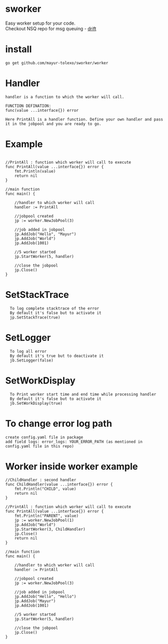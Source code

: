 # sworker
Easy worker setup for your code.  
Checkout NSQ repo for msg queuing *-* [drift](https://github.com/mayur-tolexo/drift)

# install
```
go get github.com/mayur-tolexo/sworker/worker
```

# Handler
```
handler is a function to which the worker will call.

FUNCTION DEFINATION:
func(value ...interface{}) error

Here PrintAll is a handler function. Define your own handler and pass it in the jobpool and you are ready to go.
```

# Example
```

//PrintAll : function which worker will call to execute
func PrintAll(value ...interface{}) error {
	fmt.Println(value)
	return nil
}

//main function
func main() {

	//handler to which worker will call
	handler := PrintAll

	//jobpool created
	jp := worker.NewJobPool(3)

	//job added in jobpool
	jp.AddJob("Hello", "Mayur")
	jp.AddJob("World")
	jp.AddJob(1001)

	//5 worker started
	jp.StartWorker(5, handler)

	//close the jobpool
	jp.Close()
}
```
# SetStackTrace
```
  To log complete stacktrace of the error
  By default it's false but to activate it
  jp.SetStackTrace(true)
```
# SetLogger
```
  To log all error
  By default it's true but to deactivate it
  jb.SetLogger(false)
``` 
# SetWorkDisplay
```
  To Print worker start time and end time while processing handler
  By default it's false but to activate it
  jb.SetWorkDisplay(true)
```

# To change error log path
```
create config.yaml file in package
add field logs: error_logs: YOUR_ERROR_PATH (as mentioned in config.yaml file in this repo)
```

# Worker inside worker example
```
//ChildHandler : second handler
func ChildHandler(value ...interface{}) error {
	fmt.Println("CHILD", value)
	return nil
}

//PrintAll : function which worker will call to execute
func PrintAll(value ...interface{}) error {
	fmt.Println("PARENT", value)
	jp := worker.NewJobPool(1)
	jp.AddJob("World")
	jp.StartWorker(3, ChildHandler)
	jp.Close()
	return nil
}

//main function
func main() {

	//handler to which worker will call
	handler := PrintAll

	//jobpool created
	jp := worker.NewJobPool(3)

	//job added in jobpool
	jp.AddJob("Hello", "Hello")
	jp.AddJob("Mayur")
	jp.AddJob(1001)

	//5 worker started
	jp.StartWorker(5, handler)

	//close the jobpool
	jp.Close()
}
```
